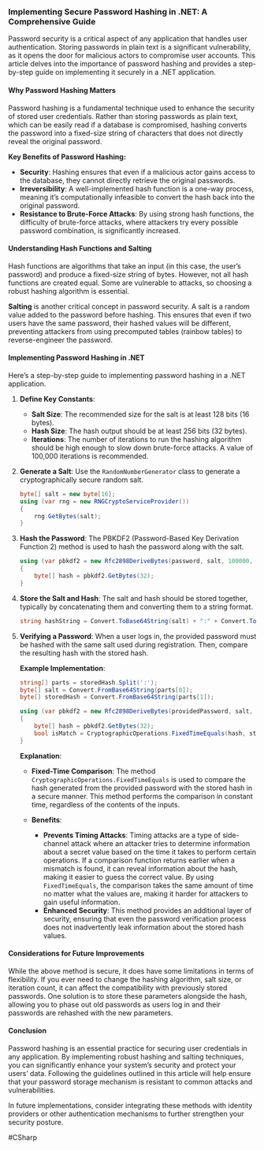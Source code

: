 
### Implementing Secure Password Hashing in .NET: A Comprehensive Guide

Password security is a critical aspect of any application that handles user authentication. Storing passwords in plain text is a significant vulnerability, as it opens the door for malicious actors to compromise user accounts. This article delves into the importance of password hashing and provides a step-by-step guide on implementing it securely in a .NET application.

#### **Why Password Hashing Matters**

Password hashing is a fundamental technique used to enhance the security of stored user credentials. Rather than storing passwords as plain text, which can be easily read if a database is compromised, hashing converts the password into a fixed-size string of characters that does not directly reveal the original password.

**Key Benefits of Password Hashing:**

- **Security**: Hashing ensures that even if a malicious actor gains access to the database, they cannot directly retrieve the original passwords.
- **Irreversibility**: A well-implemented hash function is a one-way process, meaning it’s computationally infeasible to convert the hash back into the original password.
- **Resistance to Brute-Force Attacks**: By using strong hash functions, the difficulty of brute-force attacks, where attackers try every possible password combination, is significantly increased.

#### **Understanding Hash Functions and Salting**

Hash functions are algorithms that take an input (in this case, the user’s password) and produce a fixed-size string of bytes. However, not all hash functions are created equal. Some are vulnerable to attacks, so choosing a robust hashing algorithm is essential.

**Salting** is another critical concept in password security. A salt is a random value added to the password before hashing. This ensures that even if two users have the same password, their hashed values will be different, preventing attackers from using precomputed tables (rainbow tables) to reverse-engineer the password.

#### **Implementing Password Hashing in .NET**

Here’s a step-by-step guide to implementing password hashing in a .NET application.

1. **Define Key Constants**:
   - **Salt Size**: The recommended size for the salt is at least 128 bits (16 bytes).
   - **Hash Size**: The hash output should be at least 256 bits (32 bytes).
   - **Iterations**: The number of iterations to run the hashing algorithm should be high enough to slow down brute-force attacks. A value of 100,000 iterations is recommended.

2. **Generate a Salt**:
   Use the `RandomNumberGenerator` class to generate a cryptographically secure random salt.

   ```csharp
   byte[] salt = new byte[16];
   using (var rng = new RNGCryptoServiceProvider())
   {
       rng.GetBytes(salt);
   }
   ```

3. **Hash the Password**:
   The PBKDF2 (Password-Based Key Derivation Function 2) method is used to hash the password along with the salt.

   ```csharp
   using (var pbkdf2 = new Rfc2898DeriveBytes(password, salt, 100000, HashAlgorithmName.SHA512))
   {
       byte[] hash = pbkdf2.GetBytes(32);
   }
   ```

4. **Store the Salt and Hash**:
   The salt and hash should be stored together, typically by concatenating them and converting them to a string format.

   ```csharp
   string hashString = Convert.ToBase64String(salt) + ":" + Convert.ToBase64String(hash);
   ```

5. **Verifying a Password**:
   When a user logs in, the provided password must be hashed with the same salt used during registration. Then, compare the resulting hash with the stored hash.

   **Example Implementation**:

   ```csharp
   string[] parts = storedHash.Split(':');
   byte[] salt = Convert.FromBase64String(parts[0]);
   byte[] storedHash = Convert.FromBase64String(parts[1]);

   using (var pbkdf2 = new Rfc2898DeriveBytes(providedPassword, salt, 100000, HashAlgorithmName.SHA512))
   {
       byte[] hash = pbkdf2.GetBytes(32);
       bool isMatch = CryptographicOperations.FixedTimeEquals(hash, storedHash);
   }
   ```

   **Explanation**:
   - **Fixed-Time Comparison**: The method `CryptographicOperations.FixedTimeEquals` is used to compare the hash generated from the provided password with the stored hash in a secure manner. This method performs the comparison in constant time, regardless of the contents of the inputs.

   - **Benefits**:
     - **Prevents Timing Attacks**: Timing attacks are a type of side-channel attack where an attacker tries to determine information about a secret value based on the time it takes to perform certain operations. If a comparison function returns earlier when a mismatch is found, it can reveal information about the hash, making it easier to guess the correct value. By using `FixedTimeEquals`, the comparison takes the same amount of time no matter what the values are, making it harder for attackers to gain useful information.
     - **Enhanced Security**: This method provides an additional layer of security, ensuring that even the password verification process does not inadvertently leak information about the stored hash values.

#### **Considerations for Future Improvements**

While the above method is secure, it does have some limitations in terms of flexibility. If you ever need to change the hashing algorithm, salt size, or iteration count, it can affect the compatibility with previously stored passwords. One solution is to store these parameters alongside the hash, allowing you to phase out old passwords as users log in and their passwords are rehashed with the new parameters.

#### **Conclusion**

Password hashing is an essential practice for securing user credentials in any application. By implementing robust hashing and salting techniques, you can significantly enhance your system’s security and protect your users’ data. Following the guidelines outlined in this article will help ensure that your password storage mechanism is resistant to common attacks and vulnerabilities.

In future implementations, consider integrating these methods with identity providers or other authentication mechanisms to further strengthen your security posture.

#CSharp